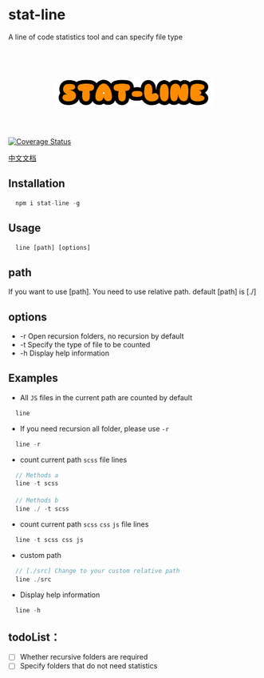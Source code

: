 # stat-line

A line of code statistics tool and can specify file type

<h1 align="center">
	<br>
	<img width="320" src="./static/logo.png" alt="stat-line">
	<br>
	<br>
</h1>

[![Coverage Status](https://s3.amazonaws.com/assets.coveralls.io/badges/coveralls_100.svg)](https://coveralls.io/github/chalk/chalk?branch=main)

[中文文档](https://github.com/sdta25196/stat-line/blob/master/readme_CN.md)

## Installation

```js
  npm i stat-line -g
```

## Usage

```js
  line [path] [options]
```

## path
  
  If you want to use [path]. You need to use relative path.
  default [path] is [./]

## options
  
  * -r  Open recursion folders, no recursion by default
  * -t  Specify the type of file to be counted
  * -h  Display help information

## Examples

* All `JS` files in the current path are counted by default
```js
  line   
```

* If you need recursion all folder, please use `-r`
```js
  line -r
```
  
* count current path `scss` file lines
```js
  // Methods a
  line -t scss

  // Methods b
  line ./ -t scss 
```
* count current path `scss` `css` `js` file lines
```js
  line -t scss css js
```

* custom path
```js
  // [./src] Change to your custom relative path
  line ./src
```

* Display help information
```js
  line -h
```
  
## todoList：

- [ ] Whether recursive folders are required 
- [ ] Specify folders that do not need statistics
